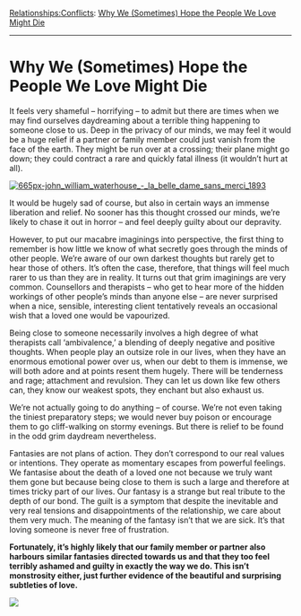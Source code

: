 [Relationships:](https://www.theschooloflife.com/thebookoflife/category/relationships/)[Conflicts](https://www.theschooloflife.com/thebookoflife/category/relationships/conflicts/): [Why We (Sometimes) Hope the People We Love Might Die](https://www.theschooloflife.com/thebookoflife/why-we-sometimes-hope-the-people-we-love-might-die/)

* * *

# Why We (Sometimes) Hope the People We Love Might Die

It feels very shameful – horrifying – to admit but there are times when we may find ourselves daydreaming about a terrible thing happening to someone close to us. Deep in the privacy of our minds, we may feel it would be a huge relief if a partner or family member could just vanish from the face of the earth. They might be run over at a crossing; their plane might go down; they could contract a rare and quickly fatal illness (it wouldn’t hurt at all).

[![665px-john_william_waterhouse_-_la_belle_dame_sans_merci_1893](https://www.theschooloflife.com/thebookoflife/wp-content/uploads/2014/09/665px-John_William_Waterhouse_-_La_Belle_Dame_sans_Merci_1893.jpg)](http://www.thebookoflife.org/wp-content/uploads/2014/09/665px-John_William_Waterhouse_-_La_Belle_Dame_sans_Merci_1893.jpg)

It would be hugely sad of course, but also in certain ways an immense liberation and relief. No sooner has this thought crossed our minds, we’re likely to chase it out in horror – and feel deeply guilty about our depravity.

However, to put our macabre imaginings into perspective, the first thing to remember is how little we know of what secretly goes through the minds of other people. We’re aware of our own darkest thoughts but rarely get to hear those of others. It’s often the case, therefore, that things will feel much rarer to us than they are in reality. It turns out that grim imaginings are very common. Counsellors and therapists – who get to hear more of the hidden workings of other people’s minds than anyone else – are never surprised when a nice, sensible, interesting client tentatively reveals an occasional wish that a loved one would be vapourized.

Being close to someone necessarily involves a high degree of what therapists call ‘ambivalence,’ a blending of deeply negative and positive thoughts. When people play an outsize role in our lives, when they have an enormous emotional power over us, when our debt to them is immense, we will both adore and at points resent them hugely. There will be tenderness and rage; attachment and revulsion. They can let us down like few others can, they know our weakest spots, they enchant but also exhaust us.

We’re not actually going to do anything – of course. We’re not even taking the tiniest preparatory steps; we would never buy poison or encourage them to go cliff-walking on stormy evenings. But there is relief to be found in the odd grim daydream nevertheless.

Fantasies are not plans of action. They don’t correspond to our real values or intentions. They operate as momentary escapes from powerful feelings. We fantasise about the death of a loved one not because we truly want them gone but because being close to them is such a large and therefore at times tricky part of our lives. Our fantasy is a strange but real tribute to the depth of our bond. The guilt is a symptom that despite the inevitable and very real tensions and disappointments of the relationship, we care about them very much. The meaning of the fantasy isn’t that we are sick. It’s that loving someone is never free of frustration.

**Fortunately, it’s highly likely that our family member or partner also harbours similar fantasies directed towards us and that they too feel terribly ashamed and guilty in exactly the way we do. This isn’t monstrosity either, just further evidence of the beautiful and surprising subtleties of love.**

[![](https://img.youtube.com/vi/5sfuvKgkjs4/0.jpg)](https://www.youtube.com/embed/5sfuvKgkjs4 '')
